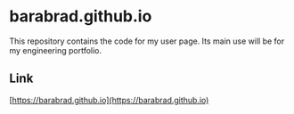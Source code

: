 # barabrad.github.io
This repository contains the code for my user page. Its main use will be for my engineering portfolio.

## Link
[https://barabrad.github.io](https://barabrad.github.io)
